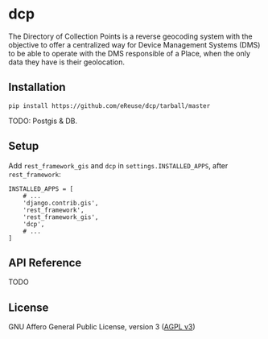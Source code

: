 # dcp
The Directory of Collection Points is a reverse geocoding system with the objective to offer a centralized way for Device Management Systems (DMS) to be able to operate with the DMS responsible of a Place, when the only data they have is their geolocation.

## Installation
    pip install https://github.com/eReuse/dcp/tarball/master

TODO: Postgis & DB.

## Setup
Add `rest_framework_gis` and `dcp` in `settings.INSTALLED_APPS`, after `rest_framework`:

    INSTALLED_APPS = [
        # ...
        'django.contrib.gis',
        'rest_framework',
        'rest_framework_gis',
        'dcp',
        # ...
    ]

## API Reference
TODO

## License
GNU Affero General Public License, version 3 ([AGPL v3](https://www.gnu.org/licenses/agpl-3.0.html))
